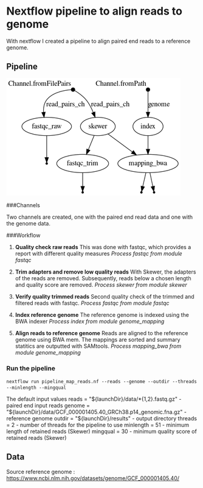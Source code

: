 # Nextflow pipeline to align reads to genome

With nextflow I created a pipeline to align paired end reads to a reference genome.  


## Pipeline

![alt text](https://github.com/zzzooeee/test-mapping-nextflow/blob/main/reports/dag-chart.png)




###Channels

Two channels are created, one with the paired end read data and one with the genome data. 

###Workflow

1. **Quality check raw reads**
   This was done with fastqc, which provides a report with different quality measures
   *Process fastqc from module fastqc*

3. **Trim adapters and remove low quality reads**
   With Skewer, the adapters of the reads are removed. Subsequently, reads below a chosen length and quality score are removed. 
   *Process skewer from module skewer*

5. **Verify quality trimmed reads**
   Second quality check of the trimmed and filtered reads with fastqc.
   *Process fastqc from module fastqc*

7. **Index reference genome**
   The reference genome is indexed using the BWA indexer
   *Process index from module genome_mapping*

9. **Align reads to reference genome**
    Reads are aligned to the reference genome using BWA mem. The mappings are sorted and summary statitics are outputted with SAMtools. 
    *Process mapping_bwa from module genome_mapping*

### Run the pipeline

```
nextflow run pipeline_map_reads.nf --reads --genome --outdir --threads --minlength --mingqual
```

The default input values
reads = "${launchDir}/data/*{1,2}.fastq.gz" - paired end input reads
genome = "${launchDir}/data/GCF_000001405.40_GRCh38.p14_genomic.fna.gz" -reference genome
outdir = "${launchDir}/results" - output directory
threads = 2 - number of threads for the pipeline to use
minlength = 51 - minimum length of retained reads (Skewer)
mingqual = 30 - minimum quality score of retained reads (Skewer)



## Data 
Source reference genome : https://www.ncbi.nlm.nih.gov/datasets/genome/GCF_000001405.40/



